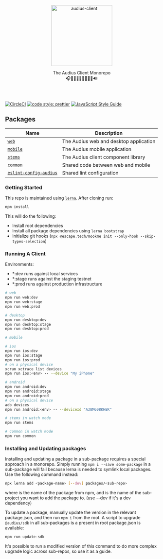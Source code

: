 <p align="center">
  <br/>
  <a target="_blank" href="https://audius.co">
    <img src="https://user-images.githubusercontent.com/2731362/90302695-e5ae8a00-de5c-11ea-88b5-24c1408affc6.png" alt="audius-client" width="200">
  </a>
  <br/>

  <p align="center">
    The Audius Client Monorepo
    <br/>
    🎧🎸🎹🤘🎶🥁🎷🎻🎤🔊
  </p>
</p>

<br/>
<br/>

[![CircleCI](https://circleci.com/gh/AudiusProject/audius-client.svg?style=svg)](https://circleci.com/gh/AudiusProject/audius-client)
[![code style: prettier](https://img.shields.io/badge/code_style-prettier-ff69b4.svg?style=flat-square)](https://github.com/prettier/prettier)
[![JavaScript Style Guide](https://img.shields.io/badge/code_style-standard-brightgreen.svg)](https://standardjs.com)

## Packages

| Name                          | Description                              |
| ----------------------------- | ---------------------------------------- |
| [`web`](./packages/web)       | The Audius web and desktop application   |
| [`mobile`](./packages/mobile) | The Audius mobile application            |
| [`stems`](./packages/stems)   | The Audius client component library      |
| [`common`](./packages/common) | Shared code between web and mobile       |
| [`eslint-config-audius`](./packages/eslint-config-audius) | Shared lint configuration       |

### Getting Started

This repo is maintained using [`lerna`](https://github.com/lerna). After cloning run:

```bash
npm install
```

This will do the following:

- Install root dependencies
- Install all package dependencies using `lerna bootstrap`
- Initialize git hooks (`npx @escape.tech/mookme init --only-hook --skip-types-selection`)

### Running A Client

Environments:

- *:dev runs against local services
- *:stage runs against the staging testnet
- *:prod runs against production infrastructure

```bash
# web
npm run web:dev
npm run web:stage
npm run web:prod

# desktop
npm run desktop:dev
npm run desktop:stage
npm run desktop:prod

# mobile

# ios
npm run ios:dev
npm run ios:stage
npm run ios:prod
# on a physical device
xcrun xctrace list devices
npm run ios:<env> -- --device "My iPhone"

# android
npm run android:dev
npm run android:stage
npm run android:prod
# on a physical device
adb devices
npm run android:<env> -- --deviceId "A38M608KHBK"

# stems in watch mode
npm run stems

# common in watch mode
npm run common
```

### Installing and Updating packages

Installing and updating a package in a sub-package requires a special approach in a monorepo. Simply running `npm i --save some-package` in a sub-package will fail because lerna is needed to symlink local packages. Use the following command instead:

```bash
npx lerna add <package-name> [--dev] packages/<sub-repo>
```
where <package-name> is the name of the package from npm, and <sub-repo> is the name of the sub-project you want to add the package to. (use --dev if it's a dev dependency)

To update a package, manually update the version in the relevant package.json, and then run `npm i` from the root. A script to upgrade `@audius/sdk` in all sub-packages is a present in root package.json is available:

```bash
npm run update-sdk
```
It's possible to run a modified version of this command to do more complex upgrade logic across sub-repos, so use it as a guide.
